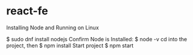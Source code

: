 # react-fe
 
Installing Node and Running on Linux

$ sudo dnf install nodejs
Confirm Node is Installed: $ node -v
cd into the project, then $ npm install
Start project $ npm start